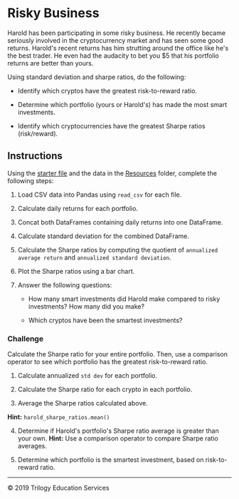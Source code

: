 # Risky Business

Harold has been participating in some risky business. He recently became seriously involved in the cryptocurrency market and has seen some good returns. Harold's recent returns has him strutting around the office like he's the best trader. He even had the audacity to bet you $5 that his portfolio returns are better than yours.

Using standard deviation and sharpe ratios, do the following:

* Identify which cryptos have the greatest risk-to-reward ratio.

* Determine which portfolio (yours or Harold's) has made the most smart investments.

* Identify which cryptocurrencies have the greatest Sharpe ratios (risk/reward).

## Instructions

Using the [starter file](Unsolved/Core/risky_business.ipynb) and the data in the [Resources](Resources) folder, complete the following steps:

1. Load CSV data into Pandas using `read_csv` for each file.

2. Calculate daily returns for each portfolio.

3. Concat both DataFrames containing daily returns into one DataFrame.

4. Calculate standard deviation for the combined DataFrame.

5. Calculate the Sharpe ratios by computing the quotient of `annualized average return` and `annualized standard deviation`.

6. Plot the Sharpe ratios using a bar chart.

7. Answer the following questions:

    * How many smart investments did Harold make compared to risky investments? How many did you make?

    * Which cryptos have been the smartest investments?

### Challenge

Calculate the Sharpe ratio for your entire portfolio. Then, use a comparison operator to see which portfolio has the greatest risk-to-reward ratio.

1. Calculate annualized `std dev` for each portfolio.

2. Calculate the Sharpe ratio for each crypto in each portfolio.

3. Average the Sharpe ratios calculated above.

  **Hint:** `harold_sharpe_ratios.mean()`

4. Determine if Harold's portfolio's Sharpe ratio average is greater than your own. **Hint:** Use a comparison operator to compare Sharpe ratio averages.

5. Determine which portfolio is the smartest investment, based on risk-to-reward ratio.

---

© 2019 Trilogy Education Services
